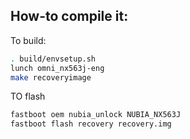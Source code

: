 ## How-to compile it:

To build:

```sh
. build/envsetup.sh
lunch omni_nx563j-eng
make recoveryimage
```

TO flash

```sh
fastboot oem nubia_unlock NUBIA_NX563J
fastboot flash recovery recovery.img
```
